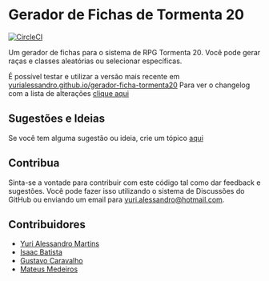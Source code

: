 # Gerador de Fichas de Tormenta 20

[![CircleCI](https://circleci.com/gh/YuriAlessandro/gerador-ficha-tormenta20/tree/main.svg?style=svg)](https://yurialessandro.github.io/gerador-ficha-tormenta20/)

Um gerador de fichas para o sistema de RPG Tormenta 20.
Você pode gerar raças e classes aleatórias ou selecionar específicas.

É possível testar e utilizar a versão mais recente em [yurialessandro.github.io/gerador-ficha-tormenta20](https://yurialessandro.github.io/gerador-ficha-tormenta20/)
Para ver o changelog com a lista de alterações [clique aqui](https://yurialessandro.github.io/gerador-ficha-tormenta20/changelog)

## Sugestões e Ideias

Se você tem alguma sugestão ou ideia, crie um tópico [aqui](https://github.com/YuriAlessandro/gerador-ficha-tormenta20/discussions)

## Contribua

Sinta-se a vontade para contribuir com este código tal como dar feedback e sugestões. Você pode fazer isso utilizando o sistema de Discussões do GitHub ou enviando um email para yuri.alessandro@hotmail.com.

## Contribuidores

- [Yuri Alessandro Martins](https://github.com/YuriAlessandro)
- [Isaac Batista](https://github.com/isaacbatst)
- [Gustavo Caravalho](https://github.com/GustavoAC)
- [Mateus Medeiros](https://github.com/mateusmcordeiro)

